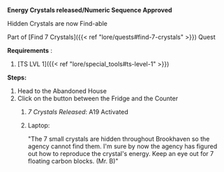 **Energy Crystals released/Numeric Sequence Approved**

Hidden Crystals are now Find-able

Part of [Find 7 Crystals]({{< ref "lore/quests#find-7-crystals" >}}) Quest

**Requirements** :

1. [TS LVL 1]({{< ref "lore/special_tools#ts-level-1" >}})

**Steps:**

1. Head to the Abandoned House
2. Click on the button between the Fridge and the Counter
	1. _7 Crystals Released_: A19 Activated
	2. Laptop:
	
		"The 7 small crystals are hidden throughout Brookhaven so the agency cannot find them. I'm sure by now the agency has figured out how to reproduce the crystal's energy. Keep an eye out for 7 floating carbon blocks. (Mr. B)"
